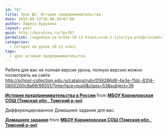 ```yaml
---
id: 767
title: Урок №2. История предпринимательства
date: 2015-09-13T16:48:10+07:00
author: Лариса Бурухина
layout: post
guid: http://buruhina.ru/?p=767
permalink: /segodnya-na-uroke-10-11-klass/urok-2-istoriya-predprinimatelstva
categories:
  - Сегодня на уроке 10-11 класс
tags:
  - урок история предпринимательства
---
```

Ребята для вас не полная версия урока, полную версию можно посмотреть на сайте  
http://school-collection.edu.ru/catalog/rubr/059286d6-4e3e-11dc-8314-0800200c9a66/98551/?interface=pupil&class=53&subject=36  


<div style="margin-bottom:5px">
  <strong> <a href="https://www.slideshare.net/viktorz1986/ss-52719019" title="История предпринимательства в России" target="_blank">История предпринимательства в России</a> </strong> from <strong><a href="http://www.slideshare.net/viktorz1986" target="_blank">МБОУ Корниловская СОШ (Томская обл., Томский р-он)</a></strong>
</div>

Дифференцированное Домашнее задание для вас.  


<div style="margin-bottom:5px">
  <strong> <a href="https://www.slideshare.net/viktorz1986/ss-52719086" title="Домашнее задание" target="_blank">Домашнее задание</a> </strong> from <strong><a href="http://www.slideshare.net/viktorz1986" target="_blank">МБОУ Корниловская СОШ (Томская обл., Томский р-он)</a></strong>
</div>